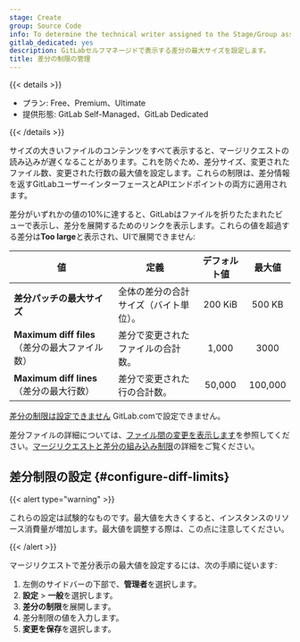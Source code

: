 ```yaml
---
stage: Create
group: Source Code
info: To determine the technical writer assigned to the Stage/Group associated with this page, see https://handbook.gitlab.com/handbook/product/ux/technical-writing/#assignments
gitlab_dedicated: yes
description: GitLabセルフマネージドで表示する差分の最大サイズを設定します。
title: 差分の制限の管理
---
```


{{< details >}}

- プラン: Free、Premium、Ultimate
- 提供形態: GitLab Self-Managed、GitLab Dedicated

{{< /details >}}

サイズの大きいファイルのコンテンツをすべて表示すると、マージリクエストの読み込みが遅くなることがあります。これを防ぐため、差分サイズ、変更されたファイル数、変更された行数の最大値を設定します。これらの制限は、差分情報を返すGitLabユーザーインターフェースとAPIエンドポイントの両方に適用されます。

差分がいずれかの値の10%に達すると、GitLabはファイルを折りたたまれたビューで表示し、差分を展開するためのリンクを表示します。これらの値を超過する差分は**Too large**と表示され、UIで展開できません:

| 値 | 定義 | デフォルト値 | 最大値 |
| ----- | ---------- | :-----------: | :-----------: |
| **差分パッチの最大サイズ** | 全体の差分の合計サイズ（バイト単位）。 | 200 KiB | 500 KB |
| **Maximum diff files**（差分の最大ファイル数） | 差分で変更されたファイルの合計数。 | 1,000 | 3000 |
| **Maximum diff lines**（差分の最大行数） | 差分で変更された行の合計数。 | 50,000 | 100,000 |

[差分の制限は設定できません](../user/gitlab_com/_index.md#diff-display-limits) GitLab.comで設定できません。

差分ファイルの詳細については、[ファイル間の変更を表示します](../user/project/merge_requests/changes.md)を参照してください。[マージリクエストと差分の組み込み制限](instance_limits.md#merge-requests)の詳細をご覧ください。

## 差分制限の設定 {#configure-diff-limits}

{{< alert type="warning" >}}

これらの設定は試験的なものです。最大値を大きくすると、インスタンスのリソース消費量が増加します。最大値を調整する際は、この点に注意してください。

{{< /alert >}}

マージリクエストで差分表示の最大値を設定するには、次の手順に従います:

1. 左側のサイドバーの下部で、**管理者**を選択します。
1. **設定** > **一般**を選択します。
1. **差分の制限**を展開します。
1. 差分制限の値を入力します。
1. **変更を保存**を選択します。
